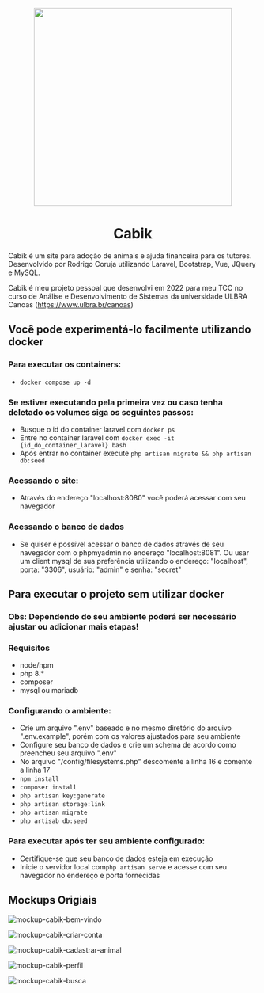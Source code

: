 <p align="center"><img src="https://user-images.githubusercontent.com/37222917/175830787-0ab1cdd4-57db-495a-aa60-42e68c5c0406.png" width="400"></p>
<h1 align="center">Cabik</h1>

Cabik é um site para adoção de animais e ajuda financeira para os tutores. Desenvolvido por Rodrigo Coruja utilizando Laravel, Bootstrap, Vue, JQuery e MySQL.

Cabik é meu projeto pessoal que desenvolvi em 2022 para meu TCC no curso de Análise e Desenvolvimento de Sistemas da universidade ULBRA Canoas (https://www.ulbra.br/canoas)

## Você pode experimentá-lo facilmente utilizando docker

### Para executar os containers:

- `docker compose up -d`

### Se estiver executando pela primeira vez ou caso tenha deletado os volumes siga os seguintes passos:</h3>

- Busque o id do container laravel com `docker ps`
- Entre no container laravel com `docker exec -it {id_do_container_laravel} bash`
- Após entrar no container execute `php artisan migrate && php artisan db:seed`

### Acessando o site:

- Através do endereço "localhost:8080" você poderá acessar com seu navegador

### Acessando o banco de dados

- Se quiser é possível acessar o banco de dados através de seu navegador com o phpmyadmin no endereço "localhost:8081". Ou usar um client mysql de sua preferência utilizando o endereço: "localhost", porta: "3306", usuário: "admin" e senha: "secret"

## Para executar o projeto sem utilizar docker

### <b>Obs:</b> Dependendo do seu ambiente poderá ser necessário ajustar ou adicionar mais etapas!

### Requisitos
 - node/npm
 - php 8.*
 - composer
 - mysql ou mariadb

### Configurando o ambiente: 

- Crie um arquivo ".env" baseado e no mesmo diretório do arquivo ".env.example", porém com os valores ajustados para seu ambiente
- Configure seu banco de dados e crie um schema de acordo como preencheu seu arquivo ".env"
- No arquivo "/config/filesystems.php" descomente a linha 16 e comente a linha 17
- `npm install`
- `composer install`
- `php artisan key:generate`
- `php artisan storage:link`
- `php artisan migrate`
- `php artisab db:seed` 

### Para executar após ter seu ambiente configurado:

- Certifique-se que seu banco de dados esteja em execução
- Inicie o servidor local com`php artisan serve` e acesse com seu navegador no endereço e porta fornecidas

## Mockups Origiais

![mockup-cabik-bem-vindo](https://user-images.githubusercontent.com/37222917/175831181-c32e6371-4af1-43ce-902c-ec7e8dd7d238.png)

![mockup-cabik-criar-conta](https://user-images.githubusercontent.com/37222917/175831190-8f5d6e80-34f5-4357-a7f3-18402baad2dd.png)

![mockup-cabik-cadastrar-animal](https://user-images.githubusercontent.com/37222917/175831196-a2745272-788c-427d-81a6-fa6905a0ef01.png)

![mockup-cabik-perfil](https://user-images.githubusercontent.com/37222917/175831217-f3816db1-549c-4ed9-9db8-b27f8cd0b3b5.png)

![mockup-cabik-busca](https://user-images.githubusercontent.com/37222917/175831224-59825c5c-aeba-4818-b258-2afff45ebb04.png)
